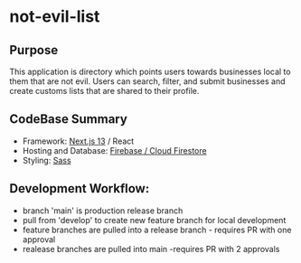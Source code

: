 # not-evil-list

## Purpose

This application is directory which points users towards businesses local to them that are not evil. Users can search, filter, and submit businesses and create customs lists that are shared to their profile.

## CodeBase Summary

- Framework: [Next.js 13](https://nextjs.org/docs) / React
- Hosting and Database: [Firebase / Cloud Firestore](https://firebase.google.com/docs/firestore?hl=en&authuser=0)
- Styling: [Sass](https://sass-lang.com/)

## Development Workflow:

- branch 'main' is production release branch
- pull from 'develop' to create new feature branch for local development
- feature branches are pulled into a release branch - requires PR with one approval
- realease branches are pulled into main -requires PR with 2 approvals
